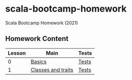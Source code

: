 # scala-bootcamp-homework
Scala Bootcamp Homework (2021)

## Homework Content 

| Lesson | Main                                                                             | Tests                                                                  |
| ------ | -------------------------------------------------------------------------------- | ---------------------------------------------------------------------- |
| 0      | [Basics](src/main/scala/com/bootcamp/basics/Basics.scala)                        | [Tests](src/test/scala/com/bootcamp/basics/BasicsSpec.scala)           |
| 1      | [Classes and traits](src/main/scala/com/bootcamp/basics/ClassesAndTraits.scala)  | [Tests](src/test/scala/com/bootcamp/basics/ClassesAndTraitsSpec.scala) |
